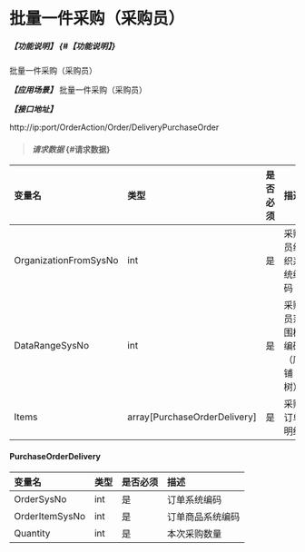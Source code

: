 # 批量一件采购（采购员）

##### _【功能说明】_ {#【功能说明】}

批量一件采购（采购员）

_**【应用场景】**_
批量一件采购（采购员）

_**【接口地址】**_

http://ip:port/OrderAction/Order/DeliveryPurchaseOrder

> #### _请求数据_ {#请求数据}

| 变量名 | 类型 | 是否必须 | 描述 |
| :--- | :--- | :--- | :--- |
| OrganizationFromSysNo | int | 是 | 采购员组织系统编码 |
| DataRangeSysNo | int | 是 | 采购员范围树编码（店铺树） |
| Items| array[PurchaseOrderDelivery]| 是 |采购订单明细 |

#### PurchaseOrderDelivery
| 变量名 | 类型 | 是否必须 | 描述 |
| :--- | :--- | :--- | :--- |
| OrderSysNo | int | 是 | 订单系统编码 |
| OrderItemSysNo | int | 是 | 订单商品系统编码 |
| Quantity | int | 是 | 本次采购数量 |





